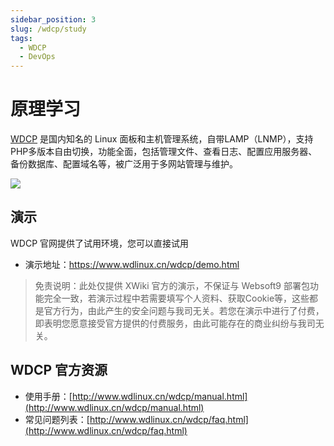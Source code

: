 ```yaml
---
sidebar_position: 3
slug: /wdcp/study
tags:
  - WDCP
  - DevOps
---
```


# 原理学习

[WDCP](https://www.wdlinux.cn/wdcp/) 是国内知名的 Linux 面板和主机管理系统，自带LAMP（LNMP），支持PHP多版本自由切换，功能全面，包括管理文件、查看日志、配置应用服务器、备份数据库、配置域名等，被广泛用于多网站管理与维护。

![](https://oss.aliyuncs.com/netmarket/product/bce9a597-71dd-4692-8166-236b8bb08c8b.png)

## 演示

WDCP 官网提供了试用环境，您可以直接试用

* 演示地址：https://www.wdlinux.cn/wdcp/demo.html

> 免责说明：此处仅提供 XWiki 官方的演示，不保证与 Websoft9 部署包功能完全一致，若演示过程中若需要填写个人资料、获取Cookie等，这些都是官方行为，由此产生的安全问题与我司无关。若您在演示中进行了付费，即表明您愿意接受官方提供的付费服务，由此可能存在的商业纠纷与我司无关。

## WDCP 官方资源

* 使用手册：[http://www.wdlinux.cn/wdcp/manual.html](http://www.wdlinux.cn/wdcp/manual.html)
* 常见问题列表：[http://www.wdlinux.cn/wdcp/faq.html](http://www.wdlinux.cn/wdcp/faq.html)